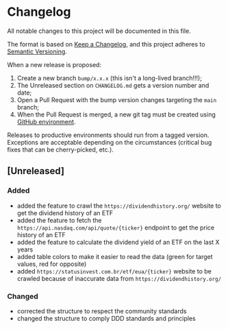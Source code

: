 # Changelog

All notable changes to this project will be documented in this file.

The format is based on [Keep a Changelog](https://keepachangelog.com/en/1.0.0/), and this project adheres to [Semantic Versioning](https://semver.org/spec/v2.0.0.html).

When a new release is proposed:

1. Create a new branch `bump/x.x.x` (this isn't a long-lived branch!!!);
2. The Unreleased section on `CHANGELOG.md` gets a version number and date;
3. Open a Pull Request with the bump version changes targeting the `main` branch;
4. When the Pull Request is merged, a new git tag must be created using [GitHub environment](https://github.com/rios0rios0/pipelines/tags).

Releases to productive environments should run from a tagged version.
Exceptions are acceptable depending on the circumstances (critical bug fixes that can be cherry-picked, etc.).

## [Unreleased]

### Added

- added the feature to crawl the `https://dividendhistory.org/` website to get the dividend history of an ETF
- added the feature to fetch the `https://api.nasdaq.com/api/quote/{ticker}` endpoint to get the price history of an ETF
- added the feature to calculate the dividend yield of an ETF on the last X years
- added table colors to make it easier to read the data (green for target values, red for opposite)
- added `https://statusinvest.com.br/etf/eua/{ticker}` website to be crawled because of inaccurate data from `https://dividendhistory.org/`

### Changed

- corrected the structure to respect the community standards
- changed the structure to comply DDD standards and principles
